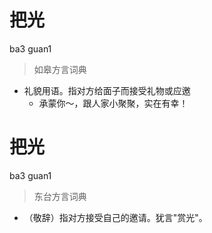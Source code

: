 # 把光
ba3 guan1
> 如皋方言词典
- 礼貌用语。指对方给面子而接受礼物或应邀
  - 承蒙你～，跟人家小聚聚，实在有幸！

# 把光
ba3 guan1
> 东台方言词典
- （敬辞）指对方接受自己的邀请。犹言"赏光"。
